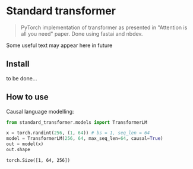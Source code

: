 # Standard transformer
> PyTorch implementation of transformer as presented in "Attention is all you need" paper. Done using fastai and nbdev.


Some useful text may appear here in future

## Install

to be done...

## How to use

Causal language modelling:

```python
from standard_transformer.models import TransformerLM

x = torch.randint(256, (1, 64)) # bs = 1, seq_len = 64
model = TransformerLM(256, 64, max_seq_len=64, causal=True)
out = model(x)
out.shape
```




    torch.Size([1, 64, 256])


